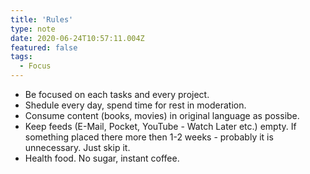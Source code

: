 ```yaml
---
title: 'Rules'
type: note
date: 2020-06-24T10:57:11.004Z
featured: false
tags:
  - Focus
---
```


- Be focused on each tasks and every project.
- Shedule every day, spend time for rest in moderation.
- Consume content (books, movies) in original language as possibe.
- Keep feeds (E-Mail, Pocket, YouTube - Watch Later etc.) empty. If something placed there more then 1-2 weeks - probably it is unnecessary. Just skip it.
- Health food. No sugar, instant coffee.
